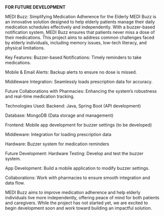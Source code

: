 **FOR FUTURE DEVELOPMENT**

MEDI Buzz: Simplifying Medication Adherence for the Elderly
MEDI Buzz is an innovative solution designed to help elderly patients manage their daily medication schedules effectively and independently. With a buzzer-based notification system, MEDI Buzz ensures that patients never miss a dose of their medications. This project aims to address common challenges faced by elderly individuals, including memory issues, low-tech literacy, and physical limitations.

Key Features:
Buzzer-based Notifications: Timely reminders to take medications.

Mobile & Email Alerts: Backup alerts to ensure no dose is missed.

Middleware Integration: Seamlessly loads prescription data for accuracy.

Future Collaborations with Pharmacies: Enhancing the system’s robustness and real-time medication tracking.

Technologies Used:
Backend: Java, Spring Boot (API development)

Database: MongoDB (Data storage and management)

Frontend: Mobile app development for buzzer settings (to be developed)

Middleware: Integration for loading prescription data

Hardware: Buzzer system for medication reminders

Future Development:
Hardware Testing: Develop and test the buzzer system.

App Development: Build a mobile application to modify buzzer settings.

Collaborations: Work with pharmacies to ensure smooth integration and data flow.

MEDI Buzz aims to improve medication adherence and help elderly individuals live more independently, offering peace of mind for both patients and caregivers. While the project has not started yet, we are excited to begin development soon and work toward building an impactful solution.

